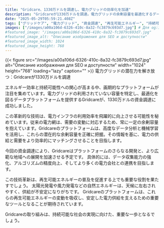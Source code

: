 ```yaml
---
title: "Gridcare、1330万ドルを調達し、電力グリッドの効率化を加速"
description: "Gridcareが1330万ドルを調達。電力グリッドの余剰容量を最適化するデータプラットフォーム。再生可能エネルギー普及を加速し、持続可能な社会へ貢献。"
date: "2025-05-29T05:59:21.408Z"
tags: ["グリッドケア", "電力グリッド", "資金調達", "再生可能エネルギー", "持続可能性"]
images: ["/images/a00a106d-6326-410c-8a32-fc3879c693d7.jpg"] # Для og:image
#featured_image: "/images/a00a106d-6326-410c-8a32-fc3879c693d7.jpg"
#featured_image_alt: "Описание изображения для SEO и доступности"
#featured_image_width: 1024
#featured_image_height: 768
---
```


{{< figure src="/images/a00a106d-6326-410c-8a32-fc3879c693d7.jpg" 
           alt="Описание изображения для SEO и доступности" 
           width="1024" 
           height="768"
           loading="lazy"
           caption="" >}}
電力グリッドの潜在力を解き放つ：Gridcareが1330万ドルを調達

エネルギー効率と持続可能性への関心が高まる中、画期的なプラットフォームが注目を集めています。電力グリッドの利用されていない容量を特定し、最適化を図るデータプラットフォームを提供するGridcareが、1330万ドルの資金調達に成功しました。

この革新的な技術は、電力インフラの利用効率を飛躍的に向上させる可能性を秘めています。従来の電力網は、需要の変動に対応するため、常に一定の余剰容量を抱えています。Gridcareのプラットフォームは、高度なデータ分析と機械学習を活用し、これらの潜在的な余剰容量を正確に把握。その情報を基に、電力の供給と需要をより効率的にマッチングさせることを目指します。

今回の資金調達により、Gridcareはプラットフォームのさらなる開発と、より広範な地域への展開を加速させる予定です。 具体的には、データ収集能力の強化、アルゴリズムの精度向上、そしてより多くの電力会社との連携を目指します。

この技術革新は、再生可能エネルギーの普及を促進する上でも重要な役割を果たすでしょう。 太陽光発電や風力発電などの自然エネルギーは、天候に左右されやすく、供給が不安定になりがちです。 Gridcareのプラットフォームは、これらの再生可能エネルギーの変動を吸収し、安定した電力供給を支えるための重要なツールとなることが期待されています。

Gridcareの取り組みは、持続可能な社会の実現に向けた、重要な一歩となるでしょう。
